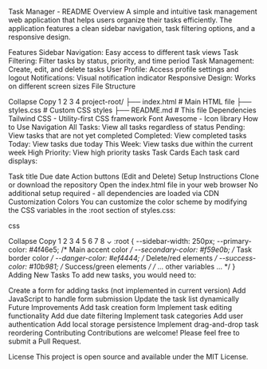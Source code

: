 Task Manager - README
Overview
A simple and intuitive task management web application that helps users organize their tasks efficiently. The application features a clean sidebar navigation, task filtering options, and a responsive design.

Features
Sidebar Navigation: Easy access to different task views
Task Filtering: Filter tasks by status, priority, and time period
Task Management: Create, edit, and delete tasks
User Profile: Access profile settings and logout
Notifications: Visual notification indicator
Responsive Design: Works on different screen sizes
File Structure

Collapse
Copy
1
2
3
4
project-root/
├── index.html          # Main HTML file
├── styles.css          # Custom CSS styles
├── README.md           # This file
Dependencies
Tailwind CSS - Utility-first CSS framework
Font Awesome - Icon library
How to Use
Navigation
All Tasks: View all tasks regardless of status
Pending: View tasks that are not yet completed
Completed: View completed tasks
Today: View tasks due today
This Week: View tasks due within the current week
High Priority: View high priority tasks
Task Cards
Each task card displays:

Task title
Due date
Action buttons (Edit and Delete)
Setup Instructions
Clone or download the repository
Open the index.html file in your web browser
No additional setup required - all dependencies are loaded via CDN
Customization
Colors
You can customize the color scheme by modifying the CSS variables in the :root section of styles.css:

css

Collapse
Copy
1
2
3
4
5
6
7
8
⌄
:root {
  --sidebar-width: 250px;
  --primary-color: #4f46e5;   /* Main accent color */
  --secondary-color: #f59e0b; /* Task border color */
  --danger-color: #ef4444;    /* Delete/red elements */
  --success-color: #10b981;   /* Success/green elements */
  /* ... other variables ... */
}
Adding New Tasks
To add new tasks, you would need to:

Create a form for adding tasks (not implemented in current version)
Add JavaScript to handle form submission
Update the task list dynamically
Future Improvements
Add task creation form
Implement task editing functionality
Add due date filtering
Implement task categories
Add user authentication
Add local storage persistence
Implement drag-and-drop task reordering
Contributing
Contributions are welcome! Please feel free to submit a Pull Request.

License
This project is open source and available under the MIT License.
